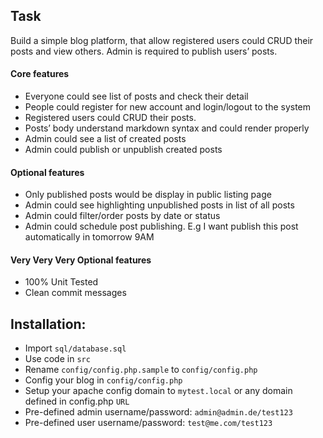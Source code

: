 ## Task
Build a simple blog platform, that allow registered users could CRUD their posts and view others. Admin is required to publish users’ posts.
#### Core features
* Everyone could see list of posts and check their detail
* People could register for new account and login/logout to the system
* Registered users could CRUD their posts.
* Posts’ body understand markdown syntax and could render properly
* Admin could see a list of created posts
* Admin could publish or unpublish created posts
#### Optional features
* Only published posts would be display in public listing page
* Admin could see highlighting unpublished posts in list of all posts
* Admin could filter/order posts by date or status
* Admin could schedule post publishing. E.g I want publish this post automatically in tomorrow 9AM
#### Very Very Very Optional features
* 100% Unit Tested
* Clean commit messages

## Installation:
* Import `sql/database.sql`
* Use code in `src` 
* Rename `config/config.php.sample` to `config/config.php`
* Config your blog in `config/config.php`
* Setup your apache config domain to `mytest.local` or any domain defined in config.php `URL`
* Pre-defined admin username/password: `admin@admin.de/test123`
* Pre-defined user username/password: `test@me.com/test123`